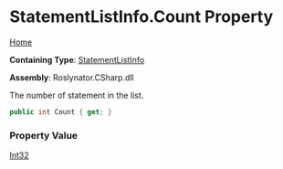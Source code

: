 # StatementListInfo\.Count Property

[Home](../../../../../README.md)

**Containing Type**: [StatementListInfo](../README.md)

**Assembly**: Roslynator\.CSharp\.dll

  
The number of statement in the list\.

```csharp
public int Count { get; }
```

### Property Value

[Int32](https://docs.microsoft.com/en-us/dotnet/api/system.int32)

